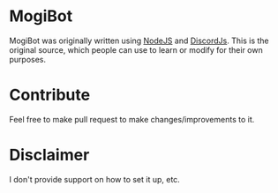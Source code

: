 # MogiBot

MogiBot was originally written using [NodeJS](https://nodejs.org) and [DiscordJs](https://discord.js.org). This is the original source, which people can use to learn or modify for their own purposes.

# Contribute

Feel free to make pull request to make changes/improvements to it.

# Disclaimer

I don't provide support on how to set it up, etc.
